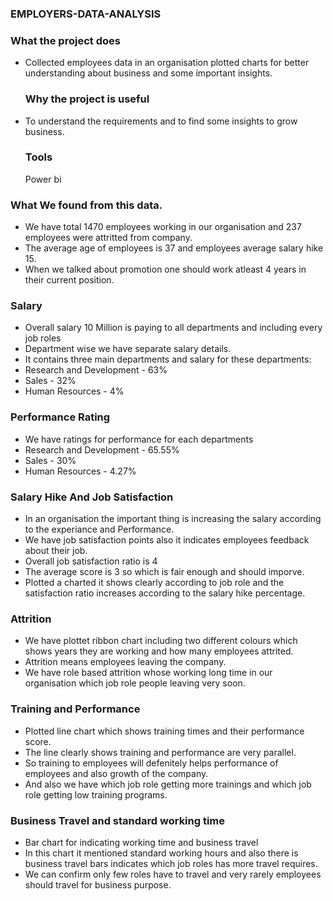   ### EMPLOYERS-DATA-ANALYSIS

  ### What the project does
- Collected employees data in an organisation plotted charts for better understanding about business and some important insights.
  ### Why the project is useful
- To understand the requirements and to find some insights to grow business.
  ### Tools
  Power bi
 ### What We found from this data.
 - We have total 1470 employees working in our organisation and 237 employees were attritted from company.
 - The average age of employees is 37 and employees average salary hike 15.
 - When we talked about promotion one should work atleast 4 years in their current position.
### Salary
 - Overall salary 10 Million is paying to all departments and including every job roles
 - Department wise we have separate salary details.
 - It contains three main departments and salary for these departments:
 - Research and Development - 63%
 - Sales - 32%
 - Human Resources - 4%
 ### Performance Rating 
 - We have ratings for performance for each departments 
 - Research and Development - 65.55%
 - Sales - 30%
 - Human Resources - 4.27%
 ### Salary Hike And Job Satisfaction
- In an organisation the important thing is increasing the salary according to the experiance and Performance.
- We have job satisfaction points also it indicates employees feedback about their job.
- Overall job satisfaction ratio is 4
- The average score is 3 so which is fair enough and should imporve.
- Plotted a charted it shows clearly according to job role and the satisfaction ratio increases according to the salary hike percentage.


###  Attrition 
- We have plottet ribbon chart including two different colours which shows years they are working and how many employees attrited.
- Attrition means employees leaving the company.
- We have role based attrition whose working long time in our organisation which job role people leaving very soon. 
  
### Training and Performance 
 - Plotted line chart which shows training times and their performance score.
 - The line clearly shows training and performance are very parallel.
 - So training to employees will defenitely helps performance of employees and also growth of the company.
 - And also we have which job role getting more trainings and which job role getting low training programs.

### Business Travel and standard working time
 - Bar chart for indicating working time and business travel
 - In this chart it mentioned standard working hours and also there is business travel bars indicates which job roles has more travel requires.
 - We can confirm only few roles have to travel and very rarely employees should travel for business purpose.
































